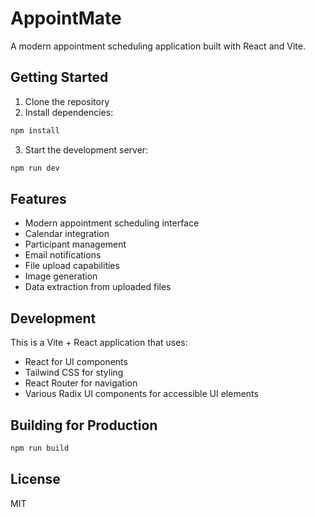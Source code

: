 # AppointMate

A modern appointment scheduling application built with React and Vite.

## Getting Started

1. Clone the repository
2. Install dependencies:

```bash
npm install
```

3. Start the development server:

```bash
npm run dev
```

## Features

- Modern appointment scheduling interface
- Calendar integration
- Participant management
- Email notifications
- File upload capabilities
- Image generation
- Data extraction from uploaded files

## Development

This is a Vite + React application that uses:

- React for UI components
- Tailwind CSS for styling
- React Router for navigation
- Various Radix UI components for accessible UI elements

## Building for Production

```bash
npm run build
```

## License

MIT
